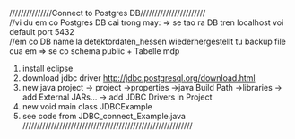 ///////////////Connect to Postgres DB///////////////////////<br>
//vi du em co Postgres DB cai trong may: => se tao ra DB tren localhost voi default port 5432 <br>
//em co DB name la detektordaten_hessen wiederhergestellt tu backup file cua em => se co schema public + Tabelle mdp

1. install eclipse
2. download jdbc driver http://jdbc.postgresql.org/download.html
3. new java project -> project ->properties ->java Build Path ->libraries -> add External JARs... -> add JDBC Drivers in Project 
4. new void main class JDBCExample
5. see code from JDBC_connect_Example.java <br>
////////////////////////////////////////////////////////////<br>